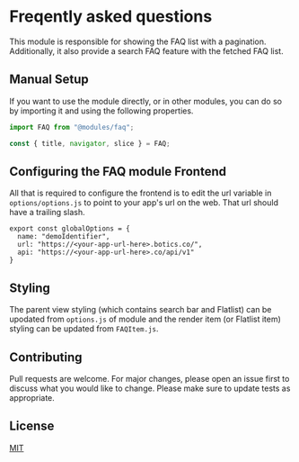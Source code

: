 # Freqently asked questions

This module is responsible for showing the FAQ list with a pagination. Additionally, it also provide a search FAQ feature with the fetched FAQ list.

## Manual Setup

If you want to use the module directly, or in other modules, you can do so by importing it and using the following properties.

```javascript
import FAQ from "@modules/faq";

const { title, navigator, slice } = FAQ;
```

## Configuring the FAQ module Frontend

All that is required to configure the frontend is to edit the url variable in `options/options.js` to point to your app's url on the web. That url should have a trailing slash.

```
export const globalOptions = {
  name: "demoIdentifier",
  url: "https://<your-app-url-here>.botics.co/",
  api: "https://<your-app-url-here>.co/api/v1"
}

```

## Styling

The parent view styling (which contains search bar and Flatlist) can be upodated from `options.js` of module and the render item (or Flatlist item) styling can be updated from `FAQItem.js`.

## Contributing

Pull requests are welcome. For major changes, please open an issue first to discuss what you would like to change.
Please make sure to update tests as appropriate.

## License

[MIT](https://choosealicense.com/licenses/mit/)
